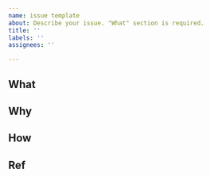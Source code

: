 ```yaml
---
name: issue template
about: Describe your issue. "What" section is required.
title: ''
labels: ''
assignees: ''

---
```


## What

## Why

## How

## Ref
